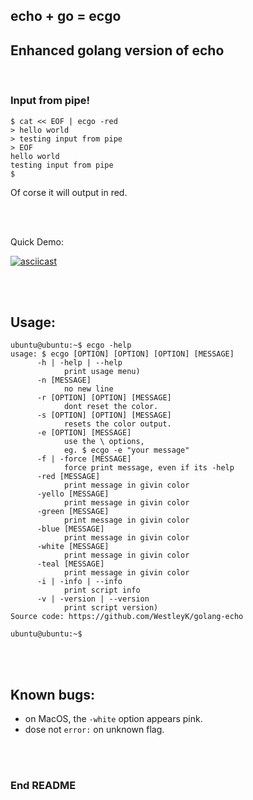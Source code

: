 ## echo + go = ecgo

## Enhanced golang version of echo

<br>

### Input from pipe!

```
$ cat << EOF | ecgo -red
> hello world
> testing input from pipe
> EOF
hello world
testing input from pipe
$
```
Of corse it will output in red.


<br>
<br>

Quick Demo:

[![asciicast](https://asciinema.org/a/QzGD4v7g4x4EoQ8YC6BaVztBY.png)](https://asciinema.org/a/QzGD4v7g4x4EoQ8YC6BaVztBY)

<br>
<br>


## Usage:

```
ubuntu@ubuntu:~$ ecgo -help
usage: $ ecgo [OPTION] [OPTION] [OPTION] [MESSAGE]
      -h | -help | --help
            print usage menu)
      -n [MESSAGE]
            no new line
      -r [OPTION] [OPTION] [MESSAGE]
            dont reset the color.
      -s [OPTION] [OPTION] [MESSAGE]
            resets the color output.
      -e [OPTION] [MESSAGE]
            use the \ options,
            eg. $ ecgo -e "your message"
      -f | -force [MESSAGE]
            force print message, even if its -help
      -red [MESSAGE]
            print message in givin color
      -yello [MESSAGE]
            print message in givin color
      -green [MESSAGE]
            print message in givin color
      -blue [MESSAGE]
            print message in givin color
      -white [MESSAGE]
            print message in givin color
      -teal [MESSAGE]
            print message in givin color
      -i | -info | --info
            print script info
      -v | -version | --version
            print script version)
Source code: https://github.com/WestleyK/golang-echo

ubuntu@ubuntu:~$ 
```


<br>
<br>


## Known bugs:

 - on MacOS, the `-white` option appears pink.
 - dose not `error:` on unknown flag.


<br>
<br>

### End README

<br>
<br>


